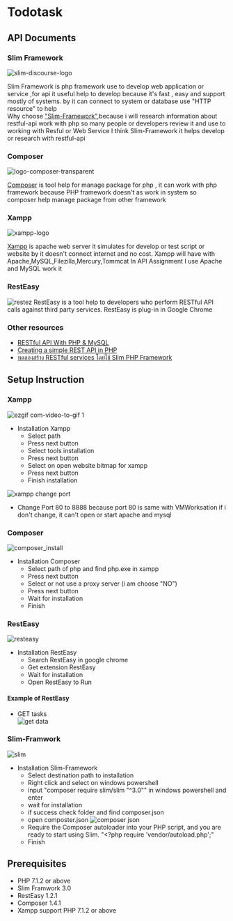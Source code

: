 # Todotask

## API Documents

### Slim Framework
![slim-discourse-logo](https://cloud.githubusercontent.com/assets/11935635/26027803/e22cf118-383e-11e7-95d6-fca147786f84.png)

Slim Framework is php framework use to develop web application or service ,for api it useful help to develop because it's fast , easy and support mostly of systems. by it can connect to system
or database use "HTTP resource" to help  
Why choose ["Slim-Framework"](https://www.slimframework.com/),because i will research information about restful-api work with php so many people or developers review it and
use to working with Resful or Web Service  I think Slim-Framework it helps develop or research with restful-api      



### Composer
![logo-composer-transparent](https://cloud.githubusercontent.com/assets/11935635/26027945/50b43aa4-3841-11e7-9081-1a6832754459.png)

[Composer](https://getcomposer.org/) is tool help for manage package for php , it can work with php framework because PHP framework doesn't as work in system so composer help manage package from other framework  


### Xampp
![xampp-logo](https://cloud.githubusercontent.com/assets/11935635/26028016/646b76e2-3842-11e7-85ef-2e9256385758.png)

[Xampp](https://www.apachefriends.org/index.html) is apache web server it simulates for develop or test script or website by it doesn't connect internet and no cost. Xampp will have with Apache,MySQL,Filezilla,Mercury,Tommcat
In API Assignment I use Apache and MySQL work it

### RestEasy
![restez](https://cloud.githubusercontent.com/assets/11935635/26028118/1841d390-3844-11e7-97ad-842567da17f1.PNG)
RestEasy is a tool help to developers who perform RESTful API calls against third party services. RestEasy is plug-in in Google Chrome

### Other resources
* [RESTful API With PHP & MySQL](https://youtu.be/DHUxnUX7Y2Y)
* [Creating a simple REST API in PHP](https://www.leaseweb.com/labs/2015/10/creating-a-simple-rest-api-in-php/)
* [ทดลองสร้าง RESTful services โดยใช้ Slim PHP Framework](http://www.siamhttp.com/site/article/create-restful-services-using-slim-php.html)


## Setup Instruction

### Xampp

![ezgif com-video-to-gif 1](https://cloud.githubusercontent.com/assets/11935635/26028623/a77b88c6-384e-11e7-8e54-51a32134bdb1.gif)
  * Installation Xampp
    - Select path
    - Press next button
    - Select tools installation
    - Press next button
    - Select on open website bitmap for xampp
    - Press next button
    - Finish installation

![xampp change port](https://cloud.githubusercontent.com/assets/11935635/26028650/4ff93f0c-384f-11e7-90b6-b3f11cb3c100.PNG)
  * Change Port 80 to 8888 because port 80 is same with VMWorksation if i don't change, it can't open or start apache and mysql

### Composer
![composer_install](https://cloud.githubusercontent.com/assets/11935635/26028739/9cba8002-3850-11e7-8a8a-9fac0c0eaf45.gif)
  * Installation Composer
    - Select path of php and find php.exe in xampp
    - Press next button
    - Select or not use a proxy server (i am choose "NO")
    - Press next button
    - Wait for installation
    - Finish

### RestEasy    
![resteasy](https://cloud.githubusercontent.com/assets/11935635/26028865/a5a2abb6-3852-11e7-9398-8e6ea5c465e6.gif)
  * Installation RestEasy
    - Search RestEasy in google chrome
    - Get extension RestEasy
    - Wait for installation
    - Open RestEasy to Run

#### Example of RestEasy
  * GET tasks  
![get data](https://cloud.githubusercontent.com/assets/11935635/26029032/20a37f0e-3856-11e7-9b66-711c93bc7724.gif)




### Slim-Framwork
![slim](https://cloud.githubusercontent.com/assets/11935635/26028963/728541ec-3854-11e7-9722-6a2f12c63b12.gif)
  * Installation Slim-Framework
    - Select destination path to installation
    - Right click and select on windows powershell
    - input "composer require slim/slim "^3.0"" in windows powershell and enter
    - wait for installation
    - if success check folder and find composer.json
    - open composter.json
    ![composer json](https://cloud.githubusercontent.com/assets/11935635/26028998/fb906a8e-3854-11e7-9c67-72a95bc19cc1.PNG)
    - Require the Composer autoloader into your PHP script, and you are ready to start using Slim. "<?php
require 'vendor/autoload.php';"
    - Finish

## Prerequisites

   - PHP 7.1.2 or above
   - Slim Framwork 3.0
   - RestEasy 1.2.1
   - Composer 1.4.1
   - Xampp support PHP 7.1.2 or above
